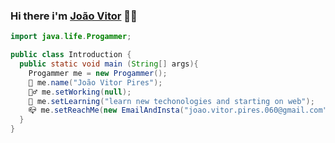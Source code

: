 ### Hi there i'm [João Vitor](https://github.com/JaumVitor) 👨‍💻

```java
import java.life.Progammer; 

public class Introduction {
  public static void main (String[] args){
    Progammer me = new Progammer(); 
    🧑 me.name("João Vitor Pires");
    🏊‍♂️ me.setWorking(null);
    👶 me.setLearning("learn new techonologies and starting on web");
    📪 me.setReachMe(new EmailAndInsta("joao.vitor.pires.060@gmail.com", "insta/jaum.vitor_kng"));
  }
}
```
